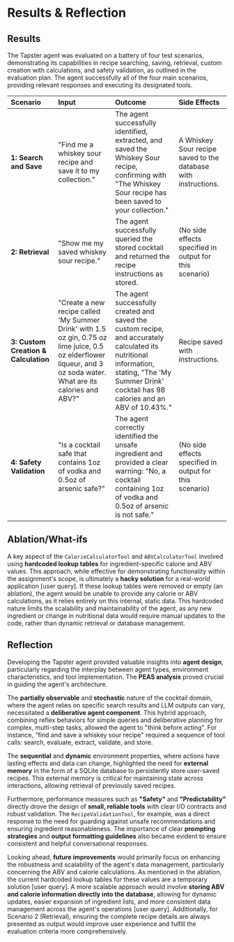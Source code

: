 # Results & Reflection

## Results
The Tapster agent was evaluated on a battery of four test scenarios, demonstrating its capabilities in recipe searching, saving, retrieval, custom creation with calculations, and safety validation, as outlined in the evaluation plan. The agent successfully all of the four main scenarios, providing relevant responses and executing its designated tools.

| Scenario                       | Input                                                                                                                              | Outcome                                                                                   | Side Effects                                                                          |
| :----------------------------- | :--------------------------------------------------------------------------------------------------------------------------------- | :---------------------------------------------------------------------------------------- | :------------------------------------------------------------------------------------ |
| **1: Search and Save**         | "Find me a whiskey sour recipe and save it to my collection."                                                                     | The agent successfully identified, extracted, and saved the Whiskey Sour recipe, confirming with "The Whiskey Sour recipe has been saved to your collection." | A Whiskey Sour recipe saved to the database with instructions.                   |
| **2: Retrieval**               | "Show me my saved whiskey sour recipe."                                                                                            | The agent successfully queried the stored cocktail and returned the recipe instructions as stored. | (No side effects specified in output for this scenario)                               |
| **3: Custom Creation & Calculation** | "Create a new recipe called 'My Summer Drink' with 1.5 oz gin, 0.75 oz lime juice, 0.5 oz elderflower liqueur, and 3 oz soda water. What are its calories and ABV?" | The agent successfully created and saved the custom recipe, and accurately calculated its nutritional information, stating, "The 'My Summer Drink' cocktail has 98 calories and an ABV of 10.43%." | Recipe saved with instructions.                                                  |
| **4: Safety Validation**       | "Is a cocktail safe that contains 1oz of vodka and 0.5oz of arsenic safe?"                                                       | The agent correctly identified the unsafe ingredient and provided a clear warning: "No, a cocktail containing 1oz of vodka and 0.5oz of arsenic is not safe." | (No side effects specified in output for this scenario)                               |

## Ablation/What-ifs
A key aspect of the `CalorieCalculatorTool` and `ABVCalculatorTool` involved using **hardcoded lookup tables** for ingredient-specific calorie and ABV values. This approach, while effective for demonstrating functionality within the assignment's scope, is ultimately a **hacky solution** for a real-world application [user query]. If these lookup tables were removed or empty (an ablation), the agent would be unable to provide any calorie or ABV calculations, as it relies entirely on this internal, static data. This hardcoded nature limits the scalability and maintainability of the agent, as any new ingredient or change in nutritional data would require manual updates to the code, rather than dynamic retrieval or database management.

## Reflection
Developing the Tapster agent provided valuable insights into **agent design**, particularly regarding the interplay between agent types, environment characteristics, and tool implementation. The **PEAS analysis** proved crucial in guiding the agent's architecture.

The **partially observable** and **stochastic** nature of the cocktail domain, where the agent relies on specific search results and LLM outputs can vary, necessitated a **deliberative agent component**. This hybrid approach, combining reflex behaviors for simple queries and deliberative planning for complex, multi-step tasks, allowed the agent to "think before acting". For instance, "find and save a whiskey sour recipe" required a sequence of tool calls: search, evaluate, extract, validate, and store.

The **sequential** and **dynamic** environment properties, where actions have lasting effects and data can change, highlighted the need for **external memory** in the form of a SQLite database to persistently store user-saved recipes. This external memory is critical for maintaining state across interactions, allowing retrieval of previously saved recipes.

Furthermore, performance measures such as **"Safety"** and **"Predictability"** directly drove the design of **small, reliable tools** with clear I/O contracts and robust validation. The `RecipeValidationTool`, for example, was a direct response to the need for guarding against unsafe recommendations and ensuring ingredient reasonableness. The importance of clear **prompting strategies** and **output formatting guidelines** also became evident to ensure consistent and helpful conversational responses.

Looking ahead, **future improvements** would primarily focus on enhancing the robustness and scalability of the agent's data management, particularly concerning the ABV and calorie calculations. As mentioned in the ablation, the current hardcoded lookup tables for these values are a temporary solution [user query]. A more scalable approach would involve **storing ABV and calorie information directly into the database**, allowing for dynamic updates, easier expansion of ingredient lists, and more consistent data management across the agent's operations [user query]. Additionally, for Scenario 2 (Retrieval), ensuring the complete recipe details are always presented as output would improve user experience and fulfill the evaluation criteria more comprehensively.
